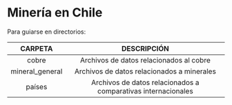 # Minería en Chile

Para guiarse en directorios:

| CARPETA | DESCRIPCIÓN |
| :-: | :-: |
| cobre | Archivos de datos relacionados al cobre |
| mineral_general | Archivos de datos relacionados a minerales |
| países | Archivos de datos relacionados a comparativas internacionales |
